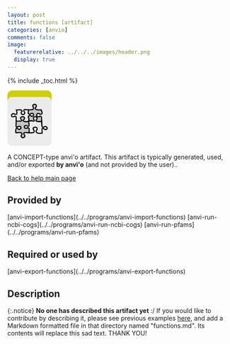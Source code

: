 ```yaml
---
layout: post
title: functions [artifact]
categories: [anvio]
comments: false
image:
  featurerelative: ../../../images/header.png
  display: true
---
```



{% include _toc.html %}


<img src="../../images/icons/CONCEPT.png" alt="CONCEPT" style="width:100px; border:none" />

A CONCEPT-type anvi'o artifact. This artifact is typically generated, used, and/or exported **by anvi'o** (and not provided by the user)..

[Back to help main page](../../)

## Provided by


<p style="text-align: left" markdown="1"><span class="artifact-p">[anvi-import-functions](../../programs/anvi-import-functions)</span> <span class="artifact-p">[anvi-run-ncbi-cogs](../../programs/anvi-run-ncbi-cogs)</span> <span class="artifact-p">[anvi-run-pfams](../../programs/anvi-run-pfams)</span></p>


## Required or used by

<p style="text-align: left" markdown="1"><span class="artifact-r">[anvi-export-functions](../../programs/anvi-export-functions)</span></p>

## Description

{:.notice}
**No one has described this artifact yet** :/ If you would like to contribute by describing it, please see previous examples [here](https://github.com/merenlab/anvio/tree/master/anvio/docs/artifacts), and add a Markdown formatted file in that directory named "functions.md". Its contents will replace this sad text. THANK YOU!

